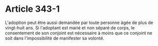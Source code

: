 # Article 343-1

L'adoption peut être aussi demandée par toute personne âgée de plus de vingt-huit ans.   Si l'adoptant est marié et non séparé de corps, le consentement de son conjoint est nécessaire à moins que ce conjoint ne soit dans l'impossibilité de manifester sa volonté.